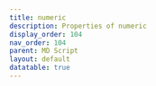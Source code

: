 ```yaml
---
title: numeric
description: Properties of numeric
display_order: 104
nav_order: 104
parent: MD Script
layout: default
datatable: true
---
```



